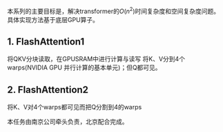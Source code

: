 本系列的主要目标是，解决transformer的$O(n^2)$时间复杂度和空间复杂度问题。具体实现方法基于底层GPU算子。
## 1.  FlashAttention1
将QKV分块读取，在GPUSRAM中进行计算与读写
将K、V分到4个warps(NVIDIA GPU 并行计算的基本单元)；但Q都可见。
## 2.  FlashAttention2
将K、V对4个warps都可见而把Q分割到4的warps

本任务由南京公司牵头负责，北京配合完成。
